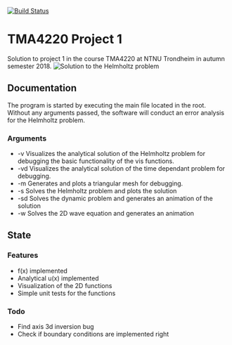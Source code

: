 [![Build Status](https://travis-ci.com/Jimpachnet/TMA4220_project_1.svg?token=oWG7xeW32J8widyCtTw8&branch=master)](https://travis-ci.com/Jimpachnet/TMA4220_project_1)
# TMA4220 Project 1
Solution to project 1 in the course TMA4220 at NTNU Trondheim in autumn semester 2018.
![Solution to the Helmholtz problem](https://image.ibb.co/f044UU/helmholtz_r.png)
## Documentation
The program is started by executing the main file located in the root. Without any arguments passed, the software will conduct an error analysis for the Helmholtz problem.
### Arguments
* -v Visualizes the analytical solution of the Helmholtz problem for debugging the basic functionality of the vis functions.
* -vd Visualizes the analytical solution of the time dependant problem for debugging.
* -m Generates and plots a triangular mesh for debugging.
* -s Solves the Helmholtz problem and plots the solution
* -sd Solves the dynamic problem and generates an animation of the solution
* -w Solves the 2D wave equation and generates an animation 
## State
### Features
* f(x) implemented
* Analytical u(x) implemented
* Visualization of the 2D functions
* Simple unit tests for the functions
### Todo
* Find axis 3d inversion bug
* Check if boundary conditions are implemented right
